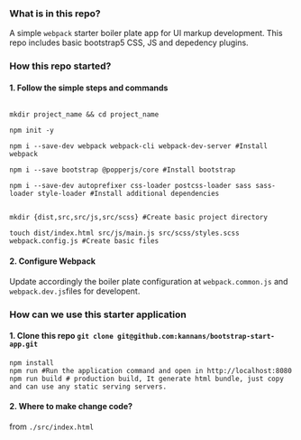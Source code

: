 ### What is in this repo?

A simple `webpack` starter boiler plate app for UI markup development. This repo includes basic bootstrap5 CSS, JS and depedency plugins.

### How this repo started?

#### 1. Follow the simple steps and commands
```

mkdir project_name && cd project_name

npm init -y

npm i --save-dev webpack webpack-cli webpack-dev-server #Install webpack

npm i --save bootstrap @popperjs/core #Install bootstrap

npm i --save-dev autoprefixer css-loader postcss-loader sass sass-loader style-loader #Install additional dependencies 


mkdir {dist,src,src/js,src/scss} #Create basic project directory

touch dist/index.html src/js/main.js src/scss/styles.scss webpack.config.js #Create basic files 

```
#### 2. Configure Webpack
Update accordingly the boiler plate configuration at `webpack.common.js` and `webpack.dev.js`files for developent.

### How can we use this starter application

#### 1. Clone this repo `git clone git@github.com:kannans/bootstrap-start-app.git`

```
npm install 
npm run #Run the application command and open in http://localhost:8080
npm run build # production build, It generate html bundle, just copy and can use any static serving servers.
```

#### 2. Where to make change code?
   from `./src/index.html`
